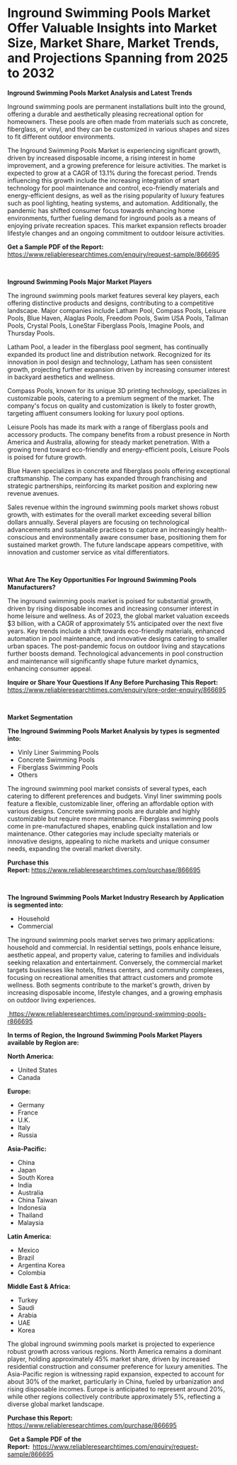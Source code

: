 <p><h1>Inground Swimming Pools Market Offer Valuable Insights into Market Size, Market Share, Market Trends, and Projections Spanning from 2025 to 2032</h1></p><p><strong>Inground Swimming Pools Market Analysis and Latest Trends</strong></p>
<p><p>Inground swimming pools are permanent installations built into the ground, offering a durable and aesthetically pleasing recreational option for homeowners. These pools are often made from materials such as concrete, fiberglass, or vinyl, and they can be customized in various shapes and sizes to fit different outdoor environments. </p><p>The Inground Swimming Pools Market is experiencing significant growth, driven by increased disposable income, a rising interest in home improvement, and a growing preference for leisure activities. The market is expected to grow at a CAGR of 13.1% during the forecast period. Trends influencing this growth include the increasing integration of smart technology for pool maintenance and control, eco-friendly materials and energy-efficient designs, as well as the rising popularity of luxury features such as pool lighting, heating systems, and automation. Additionally, the pandemic has shifted consumer focus towards enhancing home environments, further fueling demand for inground pools as a means of enjoying private recreation spaces. This market expansion reflects broader lifestyle changes and an ongoing commitment to outdoor leisure activities.</p></p>
<p><strong>Get a Sample PDF of the Report:&nbsp;</strong> <a href="https://www.reliableresearchtimes.com/enquiry/request-sample/866695?utm_campaign=2180&utm_medium=2&utm_source=Github&utm_content=ia&utm_term=15042025&utm_id=inground-swimming-pools">https://www.reliableresearchtimes.com/enquiry/request-sample/866695</a></p>
<p>&nbsp;</p>
<p><strong>Inground Swimming Pools Major Market Players</strong></p>
<p><p>The inground swimming pools market features several key players, each offering distinctive products and designs, contributing to a competitive landscape. Major companies include Latham Pool, Compass Pools, Leisure Pools, Blue Haven, Alaglas Pools, Freedom Pools, Swim USA Pools, Tallman Pools, Crystal Pools, LoneStar Fiberglass Pools, Imagine Pools, and Thursday Pools.</p><p>Latham Pool, a leader in the fiberglass pool segment, has continually expanded its product line and distribution network. Recognized for its innovation in pool design and technology, Latham has seen consistent growth, projecting further expansion driven by increasing consumer interest in backyard aesthetics and wellness.</p><p>Compass Pools, known for its unique 3D printing technology, specializes in customizable pools, catering to a premium segment of the market. The company's focus on quality and customization is likely to foster growth, targeting affluent consumers looking for luxury pool options.</p><p>Leisure Pools has made its mark with a range of fiberglass pools and accessory products. The company benefits from a robust presence in North America and Australia, allowing for steady market penetration. With a growing trend toward eco-friendly and energy-efficient pools, Leisure Pools is poised for future growth.</p><p>Blue Haven specializes in concrete and fiberglass pools offering exceptional craftsmanship. The company has expanded through franchising and strategic partnerships, reinforcing its market position and exploring new revenue avenues.</p><p>Sales revenue within the inground swimming pools market shows robust growth, with estimates for the overall market exceeding several billion dollars annually. Several players are focusing on technological advancements and sustainable practices to capture an increasingly health-conscious and environmentally aware consumer base, positioning them for sustained market growth. The future landscape appears competitive, with innovation and customer service as vital differentiators.</p></p>
<p>&nbsp;</p>
<p><strong>What Are The Key Opportunities For Inground Swimming Pools Manufacturers?</strong></p>
<p><p>The inground swimming pools market is poised for substantial growth, driven by rising disposable incomes and increasing consumer interest in home leisure and wellness. As of 2023, the global market valuation exceeds $3 billion, with a CAGR of approximately 5% anticipated over the next five years. Key trends include a shift towards eco-friendly materials, enhanced automation in pool maintenance, and innovative designs catering to smaller urban spaces. The post-pandemic focus on outdoor living and staycations further boosts demand. Technological advancements in pool construction and maintenance will significantly shape future market dynamics, enhancing consumer appeal.</p></p>
<p><strong>Inquire or Share Your Questions If Any Before Purchasing This Report:</strong> <a href="https://www.reliableresearchtimes.com/enquiry/pre-order-enquiry/866695?utm_campaign=2180&utm_medium=2&utm_source=Github&utm_content=ia&utm_term=15042025&utm_id=inground-swimming-pools">https://www.reliableresearchtimes.com/enquiry/pre-order-enquiry/866695</a></p>
<p>&nbsp;</p>
<p><strong>Market Segmentation</strong></p>
<p><strong>The Inground Swimming Pools Market Analysis by types is segmented into:</strong></p>
<p><ul><li>Vinly Liner Swimming Pools</li><li>Concrete Swimming Pools</li><li>Fiberglass Swimming Pools</li><li>Others</li></ul></p>
<p><p>The inground swimming pool market consists of several types, each catering to different preferences and budgets. Vinyl liner swimming pools feature a flexible, customizable liner, offering an affordable option with various designs. Concrete swimming pools are durable and highly customizable but require more maintenance. Fiberglass swimming pools come in pre-manufactured shapes, enabling quick installation and low maintenance. Other categories may include specialty materials or innovative designs, appealing to niche markets and unique consumer needs, expanding the overall market diversity.</p></p>
<p><strong>Purchase this Report:&nbsp;</strong><a href="https://www.reliableresearchtimes.com/purchase/866695?utm_campaign=2180&utm_medium=2&utm_source=Github&utm_content=ia&utm_term=15042025&utm_id=inground-swimming-pools">https://www.reliableresearchtimes.com/purchase/866695</a></p>
<p>&nbsp;</p>
<p><strong>The Inground Swimming Pools Market Industry Research by Application is segmented into:</strong></p>
<p><ul><li>Household</li><li>Commercial</li></ul></p>
<p><p>The inground swimming pools market serves two primary applications: household and commercial. In residential settings, pools enhance leisure, aesthetic appeal, and property value, catering to families and individuals seeking relaxation and entertainment. Conversely, the commercial market targets businesses like hotels, fitness centers, and community complexes, focusing on recreational amenities that attract customers and promote wellness. Both segments contribute to the market's growth, driven by increasing disposable income, lifestyle changes, and a growing emphasis on outdoor living experiences.</p></p>
<p><a href="https://www.reliableresearchtimes.com/inground-swimming-pools-r866695?utm_campaign=2180&utm_medium=2&utm_source=Github&utm_content=ia&utm_term=15042025&utm_id=inground-swimming-pools">&nbsp;https://www.reliableresearchtimes.com/inground-swimming-pools-r866695</a></p>
<p><strong>In terms of Region, the Inground Swimming Pools Market Players available by Region are:</strong></p>
<p>
    <p> <strong> North America: </strong>
        <ul>
            <li>United States</li>
            <li>Canada</li>
        </ul>
        </p> 
    <p> <strong> Europe: </strong>
        <ul>
            <li>Germany</li>
            <li>France</li>
            <li>U.K.</li>
            <li>Italy</li>
            <li>Russia</li>
        </ul>
        </p> 
    <p> <strong> Asia-Pacific: </strong>
        <ul>
            <li>China</li>
            <li>Japan</li>
            <li>South Korea</li>
            <li>India</li>
            <li>Australia</li>
            <li>China Taiwan</li>
            <li>Indonesia</li>
            <li>Thailand</li>
            <li>Malaysia</li>
        </ul>
        </p> 
    <p> <strong> Latin America: </strong>
        <ul>
            <li>Mexico</li>
            <li>Brazil</li>
            <li>Argentina Korea</li>
            <li>Colombia</li>
        </ul>
        </p> 
    <p> <strong> Middle East & Africa: </strong>
        <ul>
            <li>Turkey</li>
            <li>Saudi</li>
            <li>Arabia</li>
            <li>UAE</li>
            <li>Korea</li>
        </ul>
    </p>
    </p>
<p><p>The global inground swimming pools market is projected to experience robust growth across various regions. North America remains a dominant player, holding approximately 45% market share, driven by increased residential construction and consumer preference for luxury amenities. The Asia-Pacific region is witnessing rapid expansion, expected to account for about 30% of the market, particularly in China, fueled by urbanization and rising disposable incomes. Europe is anticipated to represent around 20%, while other regions collectively contribute approximately 5%, reflecting a diverse global market landscape.</p></p>
<p><strong>Purchase this Report: </strong><a href="https://www.reliableresearchtimes.com/purchase/866695?utm_campaign=2180&utm_medium=2&utm_source=Github&utm_content=ia&utm_term=15042025&utm_id=inground-swimming-pools">https://www.reliableresearchtimes.com/purchase/866695</a></p>
<p>&nbsp;<strong>Get a Sample PDF of the Report:&nbsp;&nbsp;</strong><a href="https://www.reliableresearchtimes.com/enquiry/request-sample/866695?utm_campaign=2180&utm_medium=2&utm_source=Github&utm_content=ia&utm_term=15042025&utm_id=inground-swimming-pools">https://www.reliableresearchtimes.com/enquiry/request-sample/866695</a></p>
<p><strong></strong></p>
<p><p></p><p></p><p></p></p>